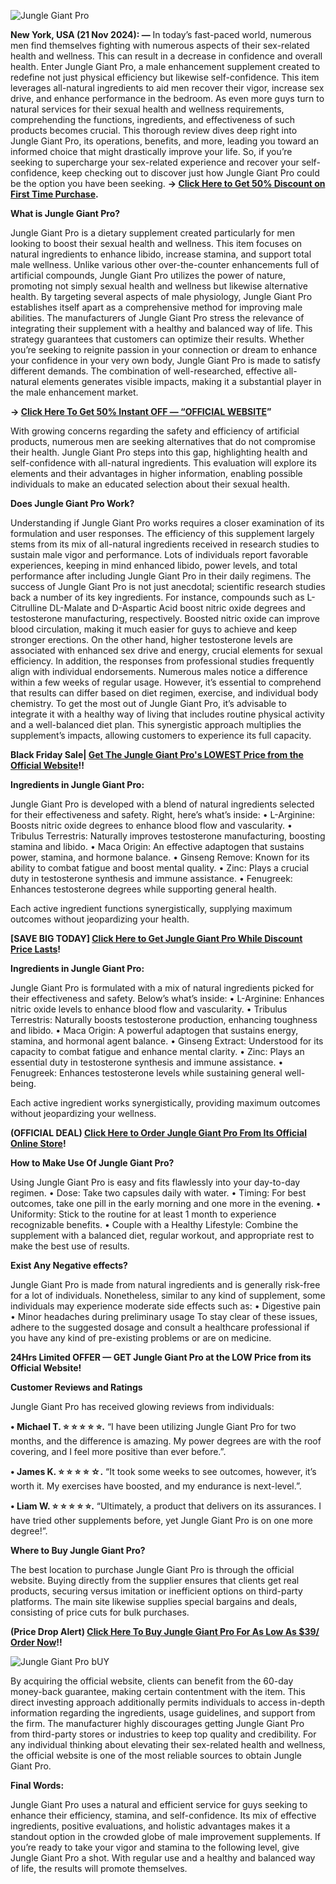 
![Jungle Giant Pro](https://github.com/user-attachments/assets/3fafc1a8-b577-460a-8248-e01beff8a177)



**New York, USA (21 Nov 2024): —** In today’s fast-paced world, numerous men find themselves fighting with numerous aspects of their sex-related health and wellness. This can result in a decrease in confidence and overall health. Enter Jungle Giant Pro, a male enhancement supplement created to redefine not just physical efficiency but likewise self-confidence. This item leverages all-natural ingredients to aid men recover their vigor, increase sex drive, and enhance performance in the bedroom. As even more guys turn to natural services for their sexual health and wellness requirements, comprehending the functions, ingredients, and effectiveness of such products becomes crucial. This thorough review dives deep right into Jungle Giant Pro, its operations, benefits, and more, leading you toward an informed choice that might drastically improve your life. So, if you’re seeking to supercharge your sex-related experience and recover your self-confidence, keep checking out to discover just how Jungle Giant Pro could be the option you have been seeking. **→ [Click Here to Get 50% Discount on First Time Purchase](https://supplementcarts.com/shop-jungle-giant-pro/).**


**What is Jungle Giant Pro?**

Jungle Giant Pro is a dietary supplement created particularly for men looking to boost their sexual health and wellness. This item focuses on natural ingredients to enhance libido, increase stamina, and support total male wellness. Unlike various other over-the-counter enhancements full of artificial compounds, Jungle Giant Pro utilizes the power of nature, promoting not simply sexual health and wellness but likewise alternative health. By targeting several aspects of male physiology, Jungle Giant Pro establishes itself apart as a comprehensive method for improving male abilities.
The manufacturers of Jungle Giant Pro stress the relevance of integrating their supplement with a healthy and balanced way of life. This strategy guarantees that customers can optimize their results. Whether you’re seeking to reignite passion in your connection or dream to enhance your confidence in your very own body, Jungle Giant Pro is made to satisfy different demands. The combination of well-researched, effective all-natural elements generates visible impacts, making it a substantial player in the male enhancement market.


**→ [Click Here To Get 50% Instant OFF — “OFFICIAL WEBSITE](https://supplementcarts.com/shop-jungle-giant-pro/)”**


With growing concerns regarding the safety and efficiency of artificial products, numerous men are seeking alternatives that do not compromise their health. Jungle Giant Pro steps into this gap, highlighting health and self-confidence with all-natural ingredients. This evaluation will explore its elements and their advantages in higher information, enabling possible individuals to make an educated selection about their sexual health.


**Does Jungle Giant Pro Work?**

Understanding if Jungle Giant Pro works requires a closer examination of its formulation and user responses. The efficiency of this supplement largely stems from its mix of all-natural ingredients received in research studies to sustain male vigor and performance. Lots of individuals report favorable experiences, keeping in mind enhanced libido, power levels, and total performance after including Jungle Giant Pro in their daily regimens.
The success of Jungle Giant Pro is not just anecdotal; scientific research studies back a number of its key ingredients. For instance, compounds such as L-Citrulline DL-Malate and D-Aspartic Acid boost nitric oxide degrees and testosterone manufacturing, respectively. Boosted nitric oxide can improve blood circulation, making it much easier for guys to achieve and keep stronger erections. On the other hand, higher testosterone levels are associated with enhanced sex drive and energy, crucial elements for sexual efficiency.
In addition, the responses from professional studies frequently align with individual endorsements. Numerous males notice a difference within a few weeks of regular usage. However, it’s essential to comprehend that results can differ based on diet regimen, exercise, and individual body chemistry. To get the most out of Jungle Giant Pro, it’s advisable to integrate it with a healthy way of living that includes routine physical activity and a well-balanced diet plan. This synergistic approach multiplies the supplement’s impacts, allowing customers to experience its full capacity.


**Black Friday Sale| [Get The Jungle Giant Pro's LOWEST Price from the Official Website](https://supplementcarts.com/shop-jungle-giant-pro/)!!**


**Ingredients in Jungle Giant Pro:**

Jungle Giant Pro is developed with a blend of natural ingredients selected for their effectiveness and safety. Right, here’s what’s inside:
•	L-Arginine: Boosts nitric oxide degrees to enhance blood flow and vascularity.
•	Tribulus Terrestris: Naturally improves testosterone manufacturing, boosting stamina and libido.
•	Maca Origin: An effective adaptogen that sustains power, stamina, and hormone balance.
•	Ginseng Remove: Known for its ability to combat fatigue and boost mental quality.
•	Zinc: Plays a crucial duty in testosterone synthesis and immune assistance.
•	Fenugreek: Enhances testosterone degrees while supporting general health.

Each active ingredient functions synergistically, supplying maximum outcomes without jeopardizing your health.


**[SAVE BIG TODAY] [Click Here to Get Jungle Giant Pro While Discount Price Lasts](https://supplementcarts.com/shop-jungle-giant-pro/)!**


**Ingredients in Jungle Giant Pro:**

Jungle Giant Pro is formulated with a mix of natural ingredients picked for their effectiveness and safety. Below’s what’s inside:
•	L-Arginine: Enhances nitric oxide levels to enhance blood flow and vascularity.
•	Tribulus Terrestris: Naturally boosts testosterone production, enhancing toughness and libido.
•	Maca Origin: A powerful adaptogen that sustains energy, stamina, and hormonal agent balance.
•	Ginseng Extract: Understood for its capacity to combat fatigue and enhance mental clarity.
•	Zinc: Plays an essential duty in testosterone synthesis and immune assistance.
•	Fenugreek: Enhances testosterone levels while sustaining general well-being.

Each active ingredient works synergistically, providing maximum outcomes without jeopardizing your wellness.


**(OFFICIAL DEAL) [Click Here to Order Jungle Giant Pro From Its Official Online Store](https://supplementcarts.com/shop-jungle-giant-pro/)!**


**How to Make Use Of Jungle Giant Pro?**

Using Jungle Giant Pro is easy and fits flawlessly into your day-to-day regimen.
•	Dose: Take two capsules daily with water.
•	Timing: For best outcomes, take one pill in the early morning and one more in the evening.
•	Uniformity: Stick to the routine for at least 1 month to experience recognizable benefits.
•	Couple with a Healthy Lifestyle: Combine the supplement with a balanced diet, regular workout, and appropriate rest to make the best use of results.


**Exist Any Negative effects?**

Jungle Giant Pro is made from natural ingredients and is generally risk-free for a lot of individuals. Nonetheless, similar to any kind of supplement, some individuals may experience moderate side effects such as:
•	Digestive pain
•	Minor headaches during preliminary usage
To stay clear of these issues, adhere to the suggested dosage and consult a healthcare professional if you have any kind of pre-existing problems or are on medicine.


**24Hrs Limited OFFER — GET Jungle Giant Pro at the LOW Price from its Official Website!**


**Customer Reviews and Ratings**

Jungle Giant Pro has received glowing reviews from individuals:

**•	Michael T. ⭐ ⭐ ⭐ ⭐ ⭐.**
“I have been utilizing Jungle Giant Pro for two months, and the difference is amazing. My power degrees are with the roof covering, and I feel more positive than ever before.”.

**•	James K. ⭐ ⭐ ⭐ ⭐ ☆.**
“It took some weeks to see outcomes, however, it’s worth it. My exercises have boosted, and my endurance is next-level.”.

**•	Liam W. ⭐ ⭐ ⭐ ⭐ ⭐.**
“Ultimately, a product that delivers on its assurances. I have tried other supplements before, yet Jungle Giant Pro is on one more degree!”.


**Where to Buy Jungle Giant Pro?**

The best location to purchase Jungle Giant Pro is through the official website. Buying directly from the supplier ensures that clients get real products, securing versus imitation or inefficient options on third-party platforms. The main site likewise supplies special bargains and deals, consisting of price cuts for bulk purchases.


**(Price Drop Alert) [Click Here To Buy Jungle Giant Pro For As Low As $39/ Order Now](https://supplementcarts.com/shop-jungle-giant-pro/)!!**


![Jungle Giant Pro bUY](https://github.com/user-attachments/assets/21f7cd2b-26d1-43fe-ac0e-99fa65f02e0e)



By acquiring the official website, clients can benefit from the 60-day money-back guarantee, making certain contentment with the item. This direct investing approach additionally permits individuals to access in-depth information regarding the ingredients, usage guidelines, and support from the firm.
The manufacturer highly discourages getting Jungle Giant Pro from third-party stores or industries to keep top quality and credibility. For any individual thinking about elevating their sex-related health and wellness, the official website is one of the most reliable sources to obtain Jungle Giant Pro.


**Final Words:**

Jungle Giant Pro uses a natural and efficient service for guys seeking to enhance their efficiency, stamina, and self-confidence. Its mix of effective ingredients, positive evaluations, and holistic advantages makes it a standout option in the crowded globe of male improvement supplements.
If you’re ready to take your vigor and stamina to the following level, give Jungle Giant Pro a shot. With regular use and a healthy and balanced way of life, the results will promote themselves.

